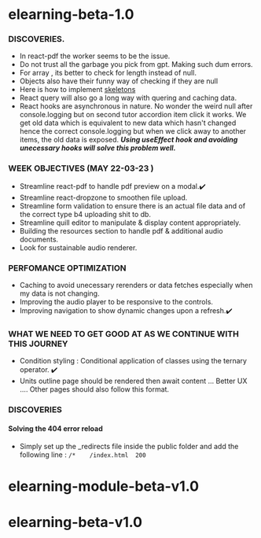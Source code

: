 # elearning-beta-1.0

### DISCOVERIES.

- In react-pdf the worker seems to be the issue.
- Do not trust all the garbage you pick from gpt. Making such dum errors.
- For array , its better to check for length instead of null.
- Objects also have their funny way of checking if they are null
- Here is how to implement [skeletons](https://dev.to/jobpick/how-to-create-a-skeleton-loader-in-tailwindcss-38gh)
- React query will also go a long way with quering and caching data.
- React hooks are asynchronous in nature. No wonder the weird null after console.logging but on second tutor accordion item click it works. We get old data which is equivalent to new data which hasn't changed hence the correct console.logging but when we click away to another items, the old data is exposed. **_Using useEffect hook and avoiding unecessary hooks will solve this problem well._**

### WEEK OBJECTIVES (MAY 22-03-23 )

- Streamline react-pdf to handle pdf preview on a modal.:heavy_check_mark:
- Streamline react-dropzone to smoothen file upload.
- Streamline form validation to ensure there is an actual file data and of the correct type b4 uploading shit to db.
- Streamline quill editor to manipulate & display content appropriately.
- Building the resources section to handle pdf & additional audio documents.
- Look for sustainable audio renderer.

### PERFOMANCE OPTIMIZATION

- Caching to avoid unecessary rerenders or data fetches especially when my data is not changing.
- Improving the audio player to be responsive to the controls.
- Improving navigation to show dynamic changes upon a refresh.:heavy_check_mark:

### WHAT WE NEED TO GET GOOD AT AS WE CONTINUE WITH THIS JOURNEY

- Condition styling : Conditional application of classes using the ternary operator. :heavy_check_mark:
- Units outline page should be rendered then await content ... Better UX .... Other pages should also follow this format.

### DISCOVERIES

#### Solving the 404 error reload

- Simply set up the \_redirects file inside the public folder and add the following line : `/*    /index.html  200`

# elearning-module-beta-v1.0

# elearning-beta-v1.0
